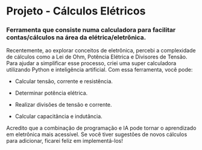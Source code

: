# Projeto - Cálculos Elétricos
### Ferramenta que consiste numa calculadora para facilitar contas/cálculos na área da elétrica/eletrônica.

Recentemente, ao explorar conceitos de eletrônica, percebi a complexidade de cálculos como a Lei de Ohm, Potência Elétrica e Divisores de Tensão. Para ajudar a simplificar esse processo, criei uma super calculadora utilizando Python e inteligência artificial.
Com essa ferramenta, você pode:

* Calcular tensão, corrente e resistência.

* Determinar potência elétrica.

* Realizar divisões de tensão e corrente.

* Calcular capacitância e indutância.

Acredito que a combinação de programação e IA pode tornar o aprendizado em eletrônica mais acessível. Se você tiver sugestões de novos cálculos para adicionar, ficarei feliz em implementá-los!
